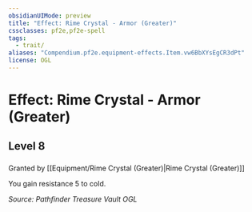 ```yaml
---
obsidianUIMode: preview
title: "Effect: Rime Crystal - Armor (Greater)"
cssclasses: pf2e,pf2e-spell
tags:
  - trait/
aliases: "Compendium.pf2e.equipment-effects.Item.vw6BbXYsEgCR3dPt"
license: OGL
---
```

# Effect: Rime Crystal - Armor (Greater)
## Level 8
### 






Granted by [[Equipment/Rime Crystal (Greater)|Rime Crystal (Greater)]]

You gain resistance 5 to cold.

*Source: Pathfinder Treasure Vault*
*OGL*